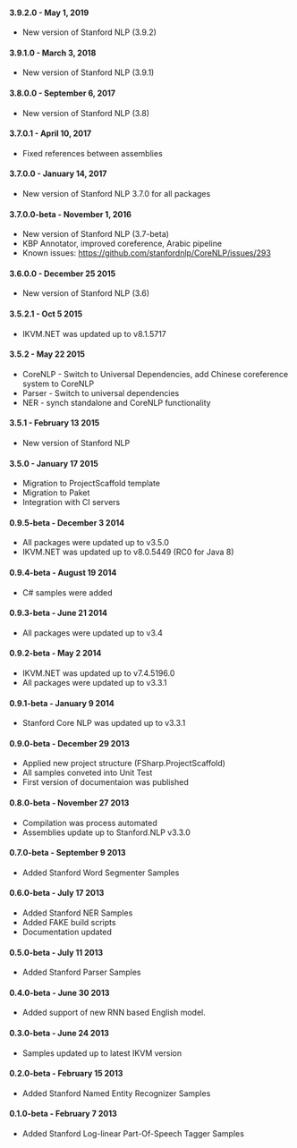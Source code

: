 #### 3.9.2.0 - May 1, 2019
* New version of Stanford NLP (3.9.2)

#### 3.9.1.0 - March 3, 2018
* New version of Stanford NLP (3.9.1)

#### 3.8.0.0 - September 6, 2017
* New version of Stanford NLP (3.8)

#### 3.7.0.1 - April 10, 2017
* Fixed references between assemblies

#### 3.7.0.0 - January 14, 2017
* New version of Stanford NLP 3.7.0 for all packages

#### 3.7.0.0-beta - November 1, 2016
* New version of Stanford NLP (3.7-beta)
* KBP Annotator, improved coreference, Arabic pipeline
* Known issues: https://github.com/stanfordnlp/CoreNLP/issues/293

#### 3.6.0.0 - December 25 2015
* New version of Stanford NLP (3.6)

#### 3.5.2.1 - Oct 5 2015
* IKVM.NET was updated up to v8.1.5717

#### 3.5.2 - May 22 2015
* CoreNLP - Switch to Universal Dependencies, add Chinese coreference system to CoreNLP
* Parser - Switch to universal dependencies
* NER - synch standalone and CoreNLP functionality

#### 3.5.1 - February 13 2015
* New version of Stanford NLP

#### 3.5.0 - January 17 2015
* Migration to ProjectScaffold template
* Migration to Paket
* Integration with CI servers

#### 0.9.5-beta - December 3 2014
* All packages were updated up to v3.5.0
* IKVM.NET was updated up to v8.0.5449 (RC0 for Java 8)

#### 0.9.4-beta - August 19 2014
* C# samples were added

#### 0.9.3-beta - June 21 2014
* All packages were updated up to v3.4

#### 0.9.2-beta - May 2 2014
* IKVM.NET was updated up to v7.4.5196.0
* All packages were updated up to v3.3.1

#### 0.9.1-beta - January 9 2014
* Stanford Core NLP was updated up to v3.3.1

#### 0.9.0-beta - December 29 2013
* Applied new project structure (FSharp.ProjectScaffold)
* All samples conveted into Unit Test
* First version of documentaion was published

#### 0.8.0-beta - November 27 2013
* Compilation was process automated
* Assemblies update up to Stanford.NLP v3.3.0

#### 0.7.0-beta - September 9 2013
* Added Stanford Word Segmenter Samples

#### 0.6.0-beta - July 17 2013
* Added Stanford NER Samples
* Added FAKE build scripts
* Documentation updated

#### 0.5.0-beta - July 11 2013
* Added Stanford Parser Samples

#### 0.4.0-beta - June 30 2013
* Added support of new RNN based English model.

#### 0.3.0-beta - June 24 2013
* Samples updated up to latest IKVM version

#### 0.2.0-beta - February 15 2013
* Added Stanford Named Entity Recognizer Samples

#### 0.1.0-beta - February 7 2013
* Added Stanford Log-linear Part-Of-Speech Tagger Samples